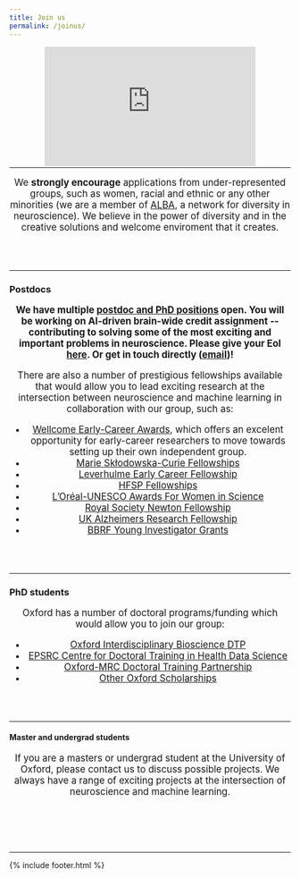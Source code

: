 ```yaml
---
title: Join us
permalink: /joinus/
---
```


<center>
	<style>.embed-container { position: relative; margin-bottom: -50px; padding-bottom: 50%; height: 0; overflow: hidden; max-width: 75%; max-height: 85%;} .embed-container iframe, .embed-container object, .embed-container embed { position: absolute; top: 0; left: 0; width: 100%; height: 85%; }</style><div class='embed-container'><iframe src='https://www.youtube.com/embed/GZo87YoJB04' frameborder='0' allowfullscreen></iframe></div>
</center>

<hr>

<header class="masthead text-justify" style="font-size:120%">
<p>We <b> strongly encourage</b> applications from under-represented groups, such as women, racial and ethnic or any other minorities (we are a member of <a href="https://www.alba.network" target="_blank">ALBA</a>, a network for diversity in neuroscience). We believe in the power of diversity and in the creative solutions and welcome enviroment that it creates. </p>
</header>

<hr>

### Postdocs

<header class="masthead text-justify" style="font-size:120%">

<p><b> We have multiple <u>postdoc and PhD positions</u> open. You will be working on AI-driven brain-wide credit assignment -- contributing to solving some of the most exciting and important problems in neuroscience. Please give your EoI <a href="https://t.co/pwePzXdOSb">here</a>. Or get in touch directly (<a href="mailto:PIfirstname.costa@dpag.ox.ac.uk">email</a>)!</b></p>

<p>There are also a number of prestigious fellowships available that would allow you to lead exciting research at the intersection between neuroscience and machine learning in collaboration with our group, such as:</p>

<ul>
  <li><a href="https://wellcome.org/grant-funding/schemes/early-career-awards" target="_blank">Wellcome Early-Career Awards</a>, which offers an excelent opportunity for early-career researchers to move towards setting up their own independent group.</li> 
  <li><a href="https://marie-sklodowska-curie-actions.ec.europa.eu/actions/postdoctoral-fellowships" target="_blank">Marie Skłodowska-Curie Fellowships</a></li>
  <li><a href="https://www.leverhulme.ac.uk/early-career-fellowships" target="_blank">Leverhulme Early Career Fellowship</a></li> 
  <li><a href="https://www.hfsp.org/funding/hfsp-funding/postdoctoral-fellowships" target="_blank">HFSP Fellowships</a></li> 
  <li><a href="https://en.unesco.org/science-sustainable-future/women-in-science" target="_blank">L’Oréal-UNESCO Awards For Women in Science</a></li> 
  <li><a href="https://royalsociety.org/grants-schemes-awards/grants/newton-international/" target="_blank">Royal Society Newton Fellowship</a></li> 
  <li><a href="https://www.alzheimersresearchuk.org/grants/research-fellowship/" target="_blank">UK Alzheimers Research Fellowship</a></li> 
  <li><a href="https://www.bbrfoundation.org/grants-prizes/bbrf-young-investigator-grants" target="_blank">BBRF Young Investigator Grants</a></li> 
  
</ul></header>



<hr>

### PhD students

<header class="masthead text-justify" style="font-size:120%">
<p>Oxford has a number of doctoral programs/funding which would allow you to join our group:</p>

<ul>
  <li><a href="https://www.biodtp.ox.ac.uk" target="_blank">Oxford Interdisciplinary Bioscience DTP</a></li>
<li><a href="https://www.bdi.ox.ac.uk/study/cdt" target="_blank">EPSRC Centre for Doctoral Training in Health Data Science</a></li>  
  <li><a href="https://www.medsci.ox.ac.uk/study/graduateschool/mrcdtp" target="_blank">Oxford-MRC Doctoral Training Partnership</a></li>
  <li><a href="https://www.ox.ac.uk/admissions/graduate/fees-and-funding/oxford-funding" target="_blank">Other Oxford Scholarships</a></li>
</ul></header>


<hr>

#### Master and undergrad students

<header class="masthead text-justify" style="font-size:120%">
If you are a masters or undergrad student at the University of Oxford, please contact us to discuss possible projects. We always have a range of exciting projects at the intersection of neuroscience and machine learning.</header>
<br>


<hr>
{% include footer.html %}
